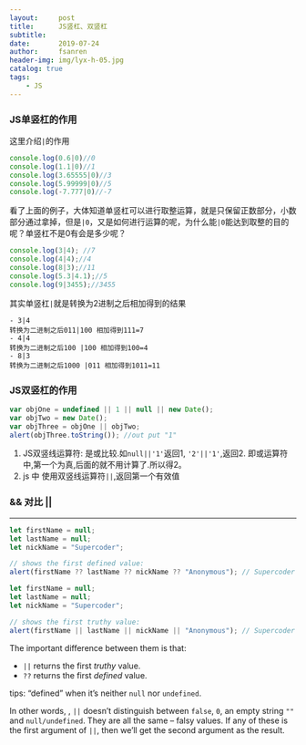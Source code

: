 ```yaml
---
layout:     post
title:      JS竖杠、双竖杠
subtitle:   
date:       2019-07-24
author:     fsanren
header-img: img/lyx-h-05.jpg
catalog: true
tags:
    - JS
---
```


### JS单竖杠的作用

这里介绍`|`的作用

```JavaScript
console.log(0.6|0)//0
console.log(1.1|0)//1
console.log(3.65555|0)//3
console.log(5.99999|0)//5
console.log(-7.777|0)//-7
```

看了上面的例子，大体知道单竖杠可以进行取整运算，就是只保留正数部分，小数部分通过拿掉，但是`|0`，又是如何进行运算的呢，为什么能`|0`能达到取整的目的呢？单竖杠不是0有会是多少呢？

```JavaScript
console.log(3|4); //7
console.log(4|4);//4
console.log(8|3);//11
console.log(5.3|4.1);//5
console.log(9|3455);//3455
```

其实单竖杠`|`就是转换为2进制之后相加得到的结果

```
- 3|4 
转换为二进制之后011|100 相加得到111=7 
- 4|4 
转换为二进制之后100 |100 相加得到100=4 
- 8|3 
转换为二进制之后1000 |011 相加得到1011=11
```

### JS双竖杠的作用

```JavaScript
var objOne = undefined || 1 || null || new Date();
var objTwo = new Date();
var objThree = objOne || objTwo;
alert(objThree.toString()); //out put "1"
```


1. JS双竖线运算符: 是或比较.如`null||'1'`返回1, `'2'||'1'`,返回2. 即或运算符中,第一个为真,后面的就不用计算了.所以得2。
2. js 中 使用双竖线运算符`||`,返回第一个有效值



### && 对比 ||

---

```js
let firstName = null;
let lastName = null;
let nickName = "Supercoder";

// shows the first defined value:
alert(firstName ?? lastName ?? nickName ?? "Anonymous"); // Supercoder
```

```js
let firstName = null;
let lastName = null;
let nickName = "Supercoder";

// shows the first truthy value:
alert(firstName || lastName || nickName || "Anonymous"); // Supercoder
```

The important difference between them is that:

- `||` returns the first *truthy* value.
- `??` returns the first *defined* value.

tips: “defined” when it’s neither `null` nor `undefined`.

In other words, , `||` doesn’t distinguish between `false`, `0`, an empty string `""` and `null/undefined`. They are all the same – falsy values. If any of these is the first argument of `||`, then we’ll get the second argument as the result.

